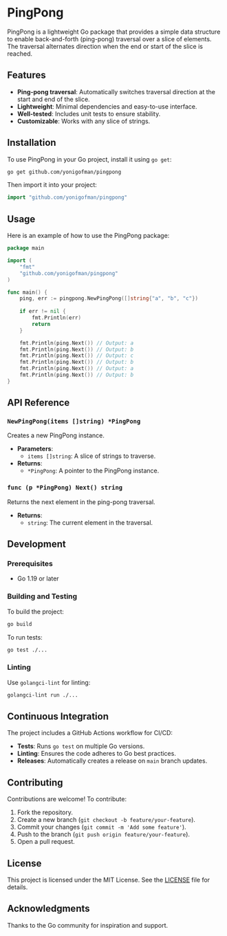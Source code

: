 # PingPong

PingPong is a lightweight Go package that provides a simple data structure to enable back-and-forth (ping-pong) traversal over a slice of elements. The traversal alternates direction when the end or start of the slice is reached.

## Features

- **Ping-pong traversal**: Automatically switches traversal direction at the start and end of the slice.
- **Lightweight**: Minimal dependencies and easy-to-use interface.
- **Well-tested**: Includes unit tests to ensure stability.
- **Customizable**: Works with any slice of strings.

## Installation

To use PingPong in your Go project, install it using `go get`:

```bash
go get github.com/yonigofman/pingpong
```

Then import it into your project:

```go
import "github.com/yonigofman/pingpong"
```

## Usage

Here is an example of how to use the PingPong package:

```go
package main

import (
    "fmt"
    "github.com/yonigofman/pingpong"
)

func main() {
    ping, err := pingpong.NewPingPong([]string{"a", "b", "c"})
    
    if err != nil {
		fmt.Println(err)
		return
	}

    fmt.Println(ping.Next()) // Output: a
    fmt.Println(ping.Next()) // Output: b
    fmt.Println(ping.Next()) // Output: c
    fmt.Println(ping.Next()) // Output: b
    fmt.Println(ping.Next()) // Output: a
    fmt.Println(ping.Next()) // Output: b
}
```

## API Reference

### `NewPingPong(items []string) *PingPong`
Creates a new PingPong instance.

- **Parameters**:
  - `items []string`: A slice of strings to traverse.
- **Returns**:
  - `*PingPong`: A pointer to the PingPong instance.

### `func (p *PingPong) Next() string`
Returns the next element in the ping-pong traversal.

- **Returns**:
  - `string`: The current element in the traversal.

## Development

### Prerequisites

- Go 1.19 or later

### Building and Testing

To build the project:

```bash
go build
```

To run tests:

```bash
go test ./...
```

### Linting

Use `golangci-lint` for linting:

```bash
golangci-lint run ./...
```

## Continuous Integration

The project includes a GitHub Actions workflow for CI/CD:

- **Tests**: Runs `go test` on multiple Go versions.
- **Linting**: Ensures the code adheres to Go best practices.
- **Releases**: Automatically creates a release on `main` branch updates.

## Contributing

Contributions are welcome! To contribute:

1. Fork the repository.
2. Create a new branch (`git checkout -b feature/your-feature`).
3. Commit your changes (`git commit -m 'Add some feature'`).
4. Push to the branch (`git push origin feature/your-feature`).
5. Open a pull request.

## License

This project is licensed under the MIT License. See the [LICENSE](LICENSE) file for details.

## Acknowledgments

Thanks to the Go community for inspiration and support.

